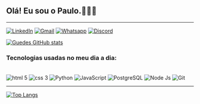 ## Olá! Eu sou o Paulo.🧔🏻🖖
---

[![LinkedIn](https://img.shields.io/badge/LinkedIn-0077B5?style=for-the-badge&logo=linkedin&logoColor=white)](https://www.linkedin.com/in/pauloeduardoguedes/)
[![Gmail](https://img.shields.io/badge/Gmail-D14836?style=for-the-badge&logo=gmail&logoColor=white)](https://mail.google.com/mail/)
[![Whatsapp](https://img.shields.io/badge/WhatsApp-25D366?style=for-the-badge&logo=whatsapp&logoColor=white)](https://drive.google.com/file/d/1SydtWD_OM5F8-dMLivXnIRvREY4NmTnD/view?usp=sharing)
[![Discord](https://img.shields.io/badge/Discord-7289DA?style=for-the-badge&logo=discord&logoColor=white)](https://discord.com/channels/@me)



[![Guedes GitHub stats](https://github-readme-stats.vercel.app/api?username=guedespeter&theme=transparent)](https://github.com/guedespeter/github-readme-stats)



###  Tecnologias usadas no meu dia a dia:
<div style="display: inline_block"><br/>
    <img align="center" alt="html 5" src="https://img.shields.io/badge/HTML5-E34F26?style=for-the-badge&logo=html5&logoColor=white"/>
    <img align="center" alt="css 3" src="https://img.shields.io/badge/CSS3-1572B6?style=for-the-badge&logo=css3&logoColor=white"/>
    <img align="center" alt="Python" src="https://img.shields.io/badge/Python-14354C?style=for-the-badge&logo=python&logoColor=white"/>
    <img align="center" alt="JavaScript" src="https://img.shields.io/badge/JavaScript-323330?style=for-the-badge&logo=javascript&logoColor=F7DF1E"/>
    <img align="center" alt="PostgreSQL" src="https://img.shields.io/badge/PostgreSQL-316192?style=for-the-badge&logo=postgresql&logoColor=white"/>
    <img align="center" alt="Node Js" src="https://img.shields.io/badge/Node.js-43853D?style=for-the-badge&logo=node.js&logoColor=white"/>
    <img align="center" alt="Git" src="https://img.shields.io/badge/GIT-E44C30?style=for-the-badge&logo=git&logoColor=white"/><br/>
</div>

---
[![Top Langs](https://github-readme-stats.vercel.app/api/top-langs/?username=guedespeter&theme=transparent)](https://github.com/guedespeter/github-readme-stats)
